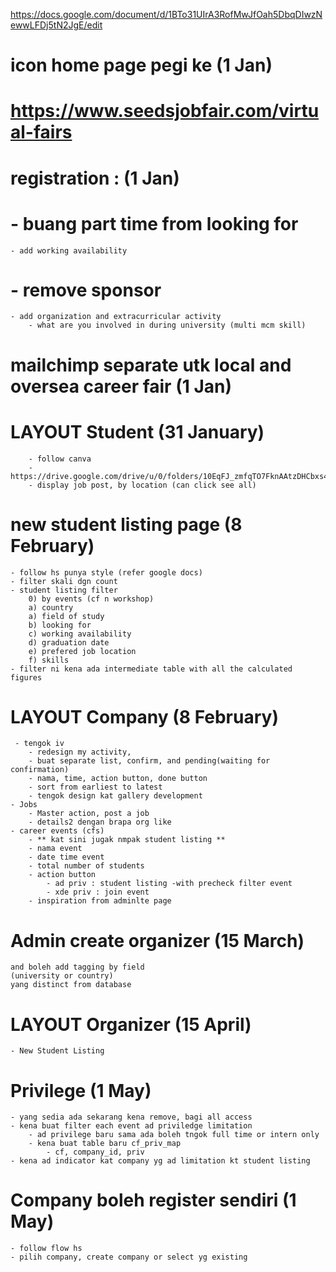 https://docs.google.com/document/d/1BTo31UIrA3RofMwJfOah5DbqDIwzNewwLFDj5tN2JgE/edit

# icon home page pegi ke (1 Jan)
#    https://www.seedsjobfair.com/virtual-fairs

# registration : (1 Jan)
#    - buang part time from looking for
    - add working availability 
#    - remove sponsor
    - add organization and extracurricular activity
        - what are you involved in during university (multi mcm skill)

# mailchimp separate utk local and oversea career fair (1 Jan)

# LAYOUT Student  (31 January)
        - follow canva
        - https://drive.google.com/drive/u/0/folders/10EqFJ_zmfqTO7FknAAtzDHCbxs4Y3Hiz 
        - display job post, by location (can click see all)
    
# new student listing page (8 February)
    - follow hs punya style (refer google docs)
    - filter skali dgn count
    - student listing filter
        0) by events (cf n workshop)
        a) country
        a) field of study
        b) looking for
        c) working availability
        d) graduation date
        e) prefered job location
        f) skills
    - filter ni kena ada intermediate table with all the calculated figures

# LAYOUT Company (8 February)
     - tengok iv
        - redesign my activity, 
        - buat separate list, confirm, and pending(waiting for confirmation)
        - nama, time, action button, done button
        - sort from earliest to latest
        - tengok design kat gallery development
    - Jobs 
        - Master action, post a job
        - details2 dengan brapa org like
    - career events (cfs)
        - ** kat sini jugak nmpak student listing **
        - nama event
        - date time event
        - total number of students
        - action button
            - ad priv : student listing -with precheck filter event
            - xde priv : join event 
        - inspiration from adminlte page

# Admin create organizer (15 March)
    and boleh add tagging by field
    (university or country) 
    yang distinct from database

# LAYOUT Organizer (15 April)
    - New Student Listing

# Privilege (1 May)
    - yang sedia ada sekarang kena remove, bagi all access
    - kena buat filter each event ad priviledge limitation
        - ad privilege baru sama ada boleh tngok full time or intern only 
        - kena buat table baru cf_priv_map
            - cf, company_id, priv
    - kena ad indicator kat company yg ad limitation kt student listing

# Company boleh register sendiri (1 May)
    - follow flow hs
    - pilih company, create company or select yg existing